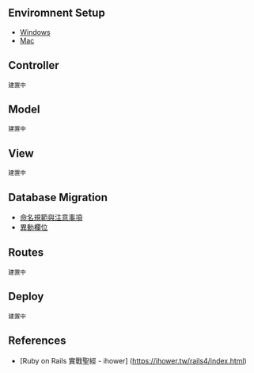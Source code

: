 Enviromnent Setup
-----------------

- [Windows](windows_setup.md)
- [Mac](mac_setup.md)

Controller
----------

`建置中`

Model
-----

`建置中`

View
----

`建置中`

Database Migration
------------------

- [命名規範與注意事項](dbm_precautions.md)
- [異動欄位](dbm_columns.md)

Routes
------

`建置中`

Deploy
------

`建置中`

References
----------

- [Ruby on Rails 實戰聖經 - ihower] (https://ihower.tw/rails4/index.html)

